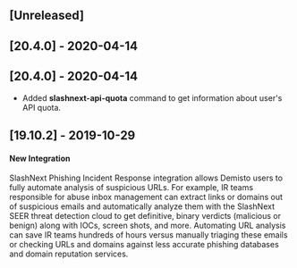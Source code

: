 ## [Unreleased]


## [20.4.0] - 2020-04-14


## [20.4.0] - 2020-04-14
- Added **slashnext-api-quota** command to get information about user's API quota.

## [19.10.2] - 2019-10-29
#### New Integration
SlashNext Phishing Incident Response integration allows Demisto users to fully automate analysis of suspicious URLs. For example, IR teams responsible for abuse inbox management can extract links or domains out of suspicious emails and automatically analyze them with the SlashNext SEER threat detection cloud to get definitive, binary verdicts (malicious or benign) along with IOCs, screen shots, and more. Automating URL analysis can save IR teams hundreds of hours versus manually triaging these emails or checking URLs and domains against less accurate phishing databases and domain reputation services.
